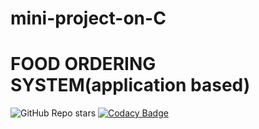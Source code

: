 # mini-project-on-C
# FOOD ORDERING SYSTEM(application based)
![GitHub Repo stars](https://img.shields.io/github/stars/MineriBhange/mini-project-on-C?style=flat-square)
[![Codacy Badge](https://app.codacy.com/project/badge/Grade/d97ec894545b48b8803fd497d61b45e6)](https://www.codacy.com/gh/MineriBhange/mini-project-on-C/dashboard?utm_source=github.com&amp;utm_medium=referral&amp;utm_content=MineriBhange/mini-project-on-C&amp;utm_campaign=Badge_Grade)
